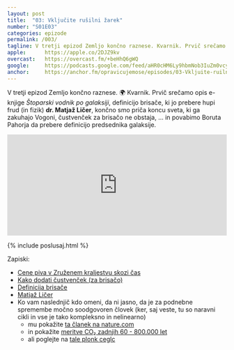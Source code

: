 ```yaml
---
layout: post
title:  "03: Vključite rušilni žarek"
number: "S01E03"
categories: epizode
permalink: /003/
tagline: V tretji epizod Zemljo končno raznese. Kvarnik. Prvič srečamo opis elektronske knjige Štoparski vodnik po galaksiji in definicijo brisače, ki jo prebere hupi frud (in fizik) dr. Matjaž Ličer.
apple: 		https://apple.co/2DJZ9kv
overcast:	https://overcast.fm/+beHhQ6gWQ
google:		https://podcasts.google.com/feed/aHR0cHM6Ly9hbmNob3IuZm0vcy8yMmI1YTUwMC9wb2RjYXN0L3Jzcw==/episode/YjQxMjI1YWItYjNhMi00ZmIzLWI3NDYtZGQ5NTdhMmZkZmY5
anchor:		https://anchor.fm/opravicujemose/episodes/03-Vkljuite-ruilni-arek-----kvarnik-v-tretjem-poglavju-Zemljo-konno-raznese--Definicijo-brisae-prebere-dr--Matja-Lier-efco4m
---
```


V tretji epizod Zemljo končno raznese. 🌍 Kvarnik. Prvič srečamo opis e-knjige _Štoparski vodnik po galaksiji_, definicijo brisače, ki jo prebere hupi frud (in fizik) **dr. Matjaž Ličer**, končno smo priča koncu sveta, ki ga zakuhajo Vogoni, čustvenček za brisačo ne obstaja, ... in povabimo Boruta Pahorja da prebere definicijo predsednika galaksije.

<iframe src="https://open.spotify.com/embed-podcast/episode/6MHVxWADPTXYoh9moPncCM" width="100%" height="232" frameborder="0" allowtransparency="true" allow="encrypted-media"></iframe>

{% include poslusaj.html %}

Zapiski: 
- [Cene piva v Zruženem kraljestvu skozi čas](http://norfolkpubs.co.uk/utility/pob.htm)
- [Kako dodati čustvenček (za brisačo)](https://unicode.org/emoji/proposals.html)
- [Definicija brisače](http://www.zvpl.com/42/clanki/brisaca-stoparski-vodnik/)
- [Matjaž Ličer](https://twitter.com/MatjazLicer)
- Ko vam naslednjič kdo omeni, da ni jasno, da je za podnebne spremembe močno soodgovoren človek (ker, saj veste, tu so naravni cikli in vse je tako kompleksno in nelinearno)
	- mu pokažite [ta članek na nature.com](https://www.nature.com/articles/nclimate2896?foxtrotcallback=true)
	- in pokažite [meritve CO₂ zadnjih 60 - 800.000 let](https://keelingcurve.ucsd.edu/)
	- ali poglejte na [tale plonk ceglc](https://twitter.com/MatjazLicer/status/1152181180311191552/photo/1)